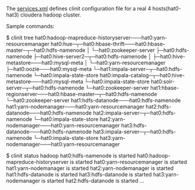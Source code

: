 The <A HREF=example>services.xml</A> defines clinit configuration file for a real 4 hosts(hat0-hat3) cloudera hadoop cluster.

Sample commands:

$ clinit tree
hat0:hadoop-mapreduce-historyserver───hat0:yarn-resourcemanager
hat0:hue─┬─hat0:hbase-thrift───hat0:hbase-master─┬─hat0:hdfs-namenode
         │                                       └─hat0:zookeeper-server
         ├─hat0:hdfs-namenode
         ├─hat0:hive-server2─┬─hat0:hdfs-namenode
         │                   ├─hat0:hive-metastore───hat0:mysql-meta
         │                   └─hat0:yarn-resourcemanager
         ├─hat0:oozie───hat0:mysql-meta
         └─hat1:impala-server─┬─hat0:hdfs-namenode
                              └─hat0:impala-state-store
hat0:impala-catalog─┬─hat0:hive-metastore───hat0:mysql-meta
                    └─hat0:impala-state-store
hat0:solr-server─┬─hat0:hdfs-namenode
                 └─hat0:zookeeper-server
hat1:hbase-regionserver───hat0:hbase-master─┬─hat0:hdfs-namenode
                                            └─hat0:zookeeper-server
hat1:hdfs-datanode───hat0:hdfs-namenode
hat1:yarn-nodemanager───hat0:yarn-resourcemanager
hat2:hdfs-datanode───hat0:hdfs-namenode
hat2:impala-server─┬─hat0:hdfs-namenode
                   └─hat0:impala-state-store
hat2:yarn-nodemanager───hat0:yarn-resourcemanager
hat3:hdfs-datanode───hat0:hdfs-namenode
hat3:impala-server─┬─hat0:hdfs-namenode
                   └─hat0:impala-state-store
hat3:yarn-nodemanager───hat0:yarn-resourcemanager

$ clinit status hadoop
hat0:hdfs-namenode                  is started
hat0:hadoop-mapreduce-historyserver is started
hat0:yarn-resourcemanager           is started
hat1:yarn-nodemanager               is started
hat2:yarn-nodemanager               is started
hat1:hdfs-datanode                  is started
hat3:hdfs-datanode                  is started
hat3:yarn-nodemanager               is started
hat2:hdfs-datanode                  is started
...
